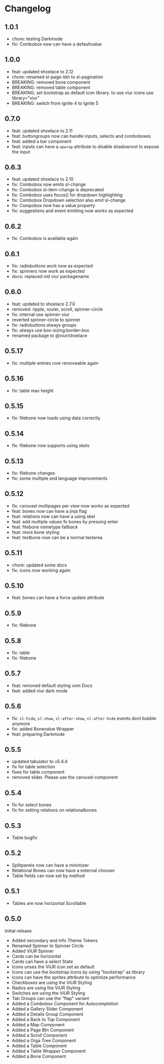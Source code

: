 # Changelog

## 1.0.1
- chore: testing Darkmode
- fix: Combobox now can have a defaultvalue

## 1.0.0
- feat: updated shoelace to 2.12
- chore: renamed sl-page-btn to sl-pagination
- BREAKING: removed bone component
- BREAKING: removed table component
- BREAKING: set bootstrap as default icon library. to use viur icons use library="viur"
- BREAKING: switch from ignite 4 to ignite 5

## 0.7.0
- feat: updated shoelace to 2.11
- feat: buttongroups now can handle inputs, selects and comboboxes
- feat: added a bar component
- feat: inputs can have a `upwrap` attribute to disable shadowroot to expose the input

## 0.6.3
- feat: updated shoelace to 2.10
- fix: Combobox now emits sl-change
- fix: Combobox sl-item-change is deprecated
- fix: Combobox uses focus() for dropdown highlighting
- fix: Combobox Dropdown selection also emit sl-change
- fix: Compobox now has a value property
- fix: suggestions and event emitting now works as expected

## 0.6.2
- fix: Combobox is available again

## 0.6.1
- fix: radiobuttons work now as expected
- fix: spinners now work as expected
- docs: replaced old viur packagename

## 0.6.0
- feat: updated to shoelace 2.7.0
- removed: ripple, router, scroll, spinner-circle
- fix: internal use spinner-viur
- reverted spinner-circle to spinner
- fix: radiobuttons always groups
- fix: always use box-sizing:border-box
- renamed package to @viur/shoelace

## 0.5.17
- fix: multiple entries now removeable again

## 0.5.16
- fix: table max height 

## 0.5.15
- fix: filebone now loads using data correctly

## 0.5.14
- fix: filebone now supports using skels

## 0.5.13
- fix: filebone changes
- fix: some multiple and language improvements

## 0.5.12
- fix: carousel multipages per view now works as expected
- feat: bones now can have a jinja flag
- feat: relations now can have a using skel
- feat: add multiple values fo bones by pressing enter
- feat: filebone mimetype fallback
- feat: more bone styling
- feat: textbone now can be a normal textarea

## 0.5.11
- chore: updated some docs
- fix: icons now working again

## 0.5.10
- feat: bones can have a force update attribute

## 0.5.9
- fix: filebone

## 0.5.8
- fix: table
- fix: filebone

## 0.5.7
- feat: removed default styling vom Docs
- feat: added viur dark mode

## 0.5.6
- fix: `sl-hide`, `sl-show`, `sl-after-show`, `sl-after-hide` events dont bubble anymore
- fix: added Bonevalue Wrapper
- feat: preparing Darkmode

## 0.5.5
- updated tabulator to v5.4.4
- fix for table selection
- fixes for table component
- removed slider. Please use the carousel component

## 0.5.4
- fix for select bones
- fix for setting relations on relationalbones

## 0.5.3
- Table bugfix

## 0.5.2
- Splitpanels now can have a minimizer
- Relational Bones can now have a external chooser
- Table fields can now set by method

## 0.5.1
- Tables are now horizontal Scrollable

## 0.5.0
Initial release

- Added secondary and info Theme Tokens
- Renamed Spinner to Spinner Circle
- Added ViUR Spinner
- Cards can be horizontal
- Cards can have a select State
- Icons unses the ViUR icon set as default
- Icons can use the bootstrap icons by using "bootstrap" as library
- Icons can have the sprites attribute to optimize performance
- Checkboxes are using the ViUR Styling
- Radios are using the ViUR Styling
- Switches are using the ViUR Styling
- Tab Groups can use the "flap" variant
- Added a Combobox Component for Autocompletion
- Added a Gallery Slider Component
- Added a Details Group Component
- Added a Back to Top Component
- Added a Map Component
- Added a Page Btn Component
- Added a Scroll Component
- Added a Orga Tree Component
- Added a Table Component
- Added a Table Wrapper Component
- Added a Bone Component